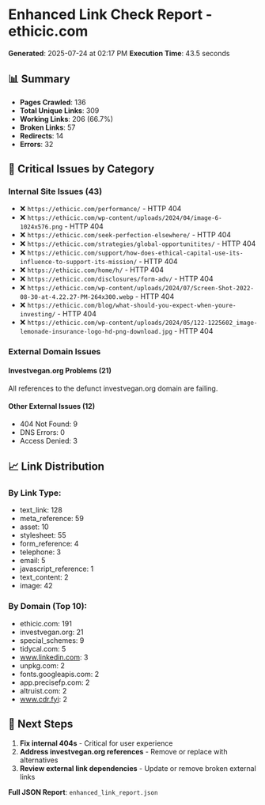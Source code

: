 # Enhanced Link Check Report - ethicic.com

**Generated**: 2025-07-24 at 02:17 PM 
**Execution Time**: 43.5 seconds

## 📊 Summary
- **Pages Crawled**: 136
- **Total Unique Links**: 309
- **Working Links**: 206 (66.7%)
- **Broken Links**: 57
- **Redirects**: 14
- **Errors**: 32

## 🚨 Critical Issues by Category

### Internal Site Issues (43)
- ❌ `https://ethicic.com/performance/` - HTTP 404
- ❌ `https://ethicic.com/wp-content/uploads/2024/04/image-6-1024x576.png` - HTTP 404
- ❌ `https://ethicic.com/seek-perfection-elsewhere/` - HTTP 404
- ❌ `https://ethicic.com/strategies/global-opportunitites/` - HTTP 404
- ❌ `https://ethicic.com/support/how-does-ethical-capital-use-its-influence-to-support-its-mission/` - HTTP 404
- ❌ `https://ethicic.com/home/h/` - HTTP 404
- ❌ `https://ethicic.com/disclosures/form-adv/` - HTTP 404
- ❌ `https://ethicic.com/wp-content/uploads/2024/07/Screen-Shot-2022-08-30-at-4.22.27-PM-264x300.webp` - HTTP 404
- ❌ `https://ethicic.com/blog/what-should-you-expect-when-youre-investing/` - HTTP 404
- ❌ `https://ethicic.com/wp-content/uploads/2024/05/122-1225602_image-lemonade-insurance-logo-hd-png-download.jpg` - HTTP 404

### External Domain Issues

#### Investvegan.org Problems (21)
All references to the defunct investvegan.org domain are failing.

#### Other External Issues (12)
- 404 Not Found: 9
- DNS Errors: 0
- Access Denied: 3

## 📈 Link Distribution

### By Link Type:
- text_link: 128
- meta_reference: 59
- asset: 10
- stylesheet: 55
- form_reference: 4
- telephone: 3
- email: 5
- javascript_reference: 1
- text_content: 2
- image: 42

### By Domain (Top 10):
- ethicic.com: 191
- investvegan.org: 21
- special_schemes: 9
- tidycal.com: 5
- www.linkedin.com: 3
- unpkg.com: 2
- fonts.googleapis.com: 2
- app.precisefp.com: 2
- altruist.com: 2
- www.cdr.fyi: 2

## 🎯 Next Steps
1. **Fix internal 404s** - Critical for user experience
2. **Address investvegan.org references** - Remove or replace with alternatives
3. **Review external link dependencies** - Update or remove broken external links

**Full JSON Report**: `enhanced_link_report.json`
